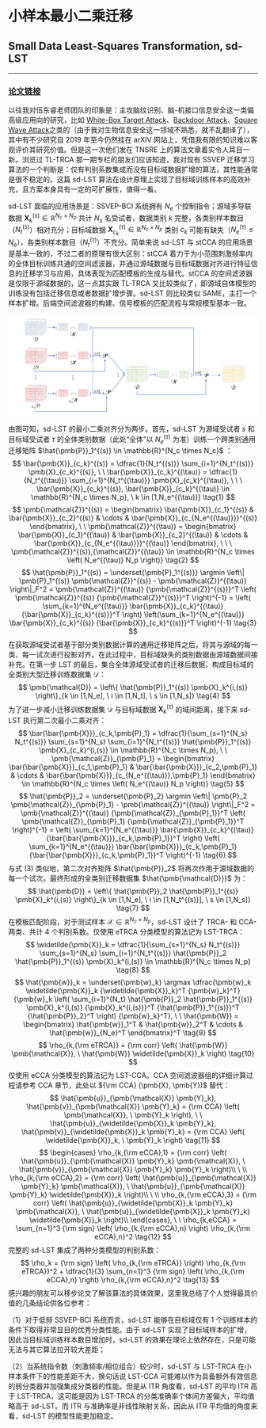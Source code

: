 # 小样本最小二乘迁移
## Small Data Least-Squares Transformation, sd-LST
***
### [论文链接][sd-LST]

以往我对伍东睿老师团队的印象是：主攻脑纹识别、脑-机接口信息安全这一类偏高级应用向的研究，比如 [White-Box Target Attack][ref1]、[Backdoor Attack][ref2]、[Square Wave Attack][ref3]之类的（由于我对生物信息安全这一领域不熟悉，就不乱翻译了），其中有不少研究自 2019 年至今仍然挂在 arXIV 网站上，凭借我有限的知识难以客观评价其研究价值。但是这一次他们发在 TNSRE 上的算法文章着实令人耳目一新。浏览过 TL-TRCA 那一期专栏的朋友们应该知道，我对现有 SSVEP 迁移学习算法的一个判断是：仅有判别系数集成而没有目标域数据扩增的算法，其性能通常是很不稳定的。这篇 sd-LST 算法在设计原理上实现了目标域训练样本的高效补充，且方案本身具有一定的可扩展性，值得一看。

sd-LST 面临的应用场景是：SSVEP-BCI 系统拥有 $N_e$ 个控制指令；源域多导联数据 $\pmb{X}_k^{(s)} \in \mathbb{R}^{N_c \times N_p}$ 共计 $N_s$ 名受试者，数据类别 $k$ 完整，各类别样本数目（$N_t^{(s)}$）相对充分；目标域数据 $\pmb{X}_{c_k}^{(\tau)} \in \mathbb{R}^{N_c \times N_p}$ 类别 $c_k$ 可能有缺失（$N_e^{(\tau)} \leqslant N_e$），各类别样本数目（$N_t^{(\tau)}$）不充分。简单来说 sd-LST 与 stCCA 的应用场景是基本一致的，不过二者的原理有很大区别：stCCA 着力于为小范围刺激频率内的全体目标训练共通的空间滤波器，并通过源域数据与目标域数据对齐进行特征信息的迁移学习与应用，具体表现为匹配模板的生成与替代。stCCA 的空间滤波器是仅限于源域数据的，这一点其实跟 TL-TRCA 又比较类似了，即源域自体模型的训练没有包括迁移信息或者数据扩增步骤。sd-LST 则比较类似 SAME，主打一个样本扩增。后端空间滤波器的构建、信号模板的匹配流程与常规模型基本一致。

![sd-LST数据扩增示意图](sd-LST01.png)

由图可知，sd-LST 的最小二乘对齐分为两步。首先，sd-LST 为源域受试者 $s$ 和目标域受试者 $\tau$ 的全体类别数据（此处“全体”以 $N_e^{(\tau)}$ 为准）训练一个跨类别通用迁移矩阵 $\hat{\pmb{P}}_1^{(s)} \in \mathbb{R}^{N_c \times N_c}$ ：
$$
\bar{\pmb{X}}_{c_k}^{(s)} = \dfrac{1}{N_t^{(s)}} \sum_{i=1}^{N_t^{(s)}} \pmb{X}_{c_k}^{(s)}, \ \ \bar{\pmb{X}}_{c_k}^{(\tau)} = \dfrac{1}{N_t^{(\tau)}} \sum_{i=1}^{N_t^{(\tau)}} \pmb{X}_{c_k}^{(\tau)}, \ \ \ \bar{\pmb{X}}_{c_k}^{(s)}, \bar{\pmb{X}}_{c_k}^{(\tau)} \in \mathbb{R}^{N_c \times N_p}, \ k \in [1,N_e^{(\tau)}]
\tag{1}
$$
$$
\pmb{\mathcal{Z}}^{(s)} = 
\begin{bmatrix}
\bar{\pmb{X}}_{c_1}^{(s)} & \bar{\pmb{X}}_{c_2}^{(s)} & \cdots & \bar{\pmb{X}}_{c_{N_e^{(\tau)}}}^{(s)}
\end{bmatrix}, \ \
\pmb{\mathcal{Z}}^{(\tau)} = 
\begin{bmatrix}
\bar{\pmb{X}}_{c_1}^{(\tau)} & \bar{\pmb{X}}_{c_2}^{(\tau)} & \cdots & \bar{\pmb{X}}_{c_{N_e^{(\tau)}}}^{(\tau)}
\end{bmatrix}, \ \ \ \pmb{\mathcal{Z}}^{(s)},{\mathcal{Z}}^{(\tau)} \in \mathbb{R}^{N_c \times \left( N_e^{(\tau)} N_p \right)}
\tag{2}
$$
$$
\hat{\pmb{P}}_1^{(s)} = \underset{\pmb{P}_1^{(s)}} \argmin \left\| \pmb{P}_1^{(s)} \pmb{\mathcal{Z}}^{(s)} - \pmb{\mathcal{Z}}^{(\tau)} \right\|_F^2 =
\pmb{\mathcal{Z}}^{(\tau)} {\pmb{\mathcal{Z}}^{(s)}}^T \left( \pmb{\mathcal{Z}}^{(s)} {\pmb{\mathcal{Z}}^{(s)}}^T \right)^{-1}
= \left( \sum_{k=1}^{N_e^{(\tau)}} \bar{\pmb{X}}_{c_k}^{(\tau)} {\bar{\pmb{X}}_{c_k}^{(s)}}^T \right) \left(\sum_{k=1}^{N_e^{(\tau)}} \bar{\pmb{X}}_{c_k}^{(s)} {\bar{\pmb{X}}_{c_k}^{(s)}}^T \right)^{-1}
\tag{3}
$$
在获取源域受试者基于部分类别数据计算的通用迁移矩阵之后，将其与源域的每一类、每一试次进行投影对齐。在此过程中，目标域缺失的类别数据由源域数据间接补充。在第一步 LST 的最后，集合全体源域受试者的迁移后数据，构成目标域的全类别大型迁移训练数据集 $\pmb{\mathcal{D}}$：
$$
\pmb{\mathcal{D}} = \left\{ \hat{\pmb{P}}_1^{(s)} \pmb{X}_k^{i,(s)} \right\}_{k \in [1,N_e], \ i \in [1,N_t], \ s \in [1,N_s]}
\tag{4}
$$
为了进一步减小迁移训练数据集 $\pmb{\mathcal{D}}$ 与目标域数据 $\pmb{X}_k^{(\tau)}$ 的域间距离，接下来 sd-LST 执行第二次最小二乘对齐：
$$
\bar{\bar{\pmb{X}}}_{c_k,\pmb{P}_1} = \dfrac{1}{\sum_{s=1}^{N_s} N_t^{(s)}} \sum_{s=1}^{N_s} \sum_{i=1}^{N_t^{(s)}} \hat{\pmb{P}}_1^{(s)} \pmb{X}_{c_k}^{i,(s)} \in \mathbb{R}^{N_c \times N_p}, \ \
\pmb{\mathcal{Z}}_{\pmb{P}_1} =
\begin{bmatrix}
\bar{\bar{\pmb{X}}}_{c_1,\pmb{P}_1} & \bar{\bar{\pmb{X}}}_{c_2,\pmb{P}_1} & \cdots & \bar{\bar{\pmb{X}}}_{c_{N_e^{(\tau)}},\pmb{P}_1}
\end{bmatrix} \in \mathbb{R}^{N_c \times \left( N_e^{(\tau)} N_p \right)}
\tag{5}
$$
$$
\hat{\pmb{P}}_2 = \underset{\pmb{P}_2} \argmin \left\| \pmb{P}_2 \pmb{\mathcal{Z}}_{\pmb{P}_1} - \pmb{\mathcal{Z}}^{(\tau)} \right\|_F^2 = \pmb{\mathcal{Z}}^{(\tau)} {\pmb{\mathcal{Z}}_{\pmb{P}_1}}^T \left( \pmb{\mathcal{Z}}_{\pmb{P}_1} {\pmb{\mathcal{Z}}_{\pmb{P}_1}}^T \right)^{-1} = \left( \sum_{k=1}^{N_e^{(\tau)}} \bar{\pmb{X}}_{c_k}^{(\tau)} {\bar{\bar{\pmb{X}}}_{c_k,\pmb{P}_1}}^T \right) \left( \sum_{k=1}^{N_e^{(\tau)}} \bar{\bar{\pmb{X}}}_{c_k,\pmb{P}_1} {\bar{\bar{\pmb{X}}}_{c_k,\pmb{P}_1}}^T \right)^{-1}
\tag{6}
$$
与式 (3) 类似地，第二次对齐矩阵 $\hat{\pmb{P}}_2$ 将再次作用于源域数据的每一个试次。最终形成的全类别迁移数据集 $\hat{\pmb{\mathcal{D}}}$ 为：
$$
\hat{\pmb{D}} = \left\{ \hat{\pmb{P}}_2 \hat{\pmb{P}}_1^{(s)} \pmb{X}_k^{i,(s)} \right\}_{k \in [1,N_e], \ i \in [1,N_t^{(s)}], \ s \in [1,N_s]}
\tag{7}
$$
在模板匹配阶段，对于测试样本 $\pmb{\mathcal{X}} \in \mathbb{R}^{N_c \times N_p}$，sd-LST 设计了 TRCA- 和 CCA- 两类、共计 4 个判别系数。仅使用 eTRCA 分类模型的算法记为 LST-TRCA：
$$
\widetilde{\pmb{X}}_k = \dfrac{1}{\sum_{s=1}^{N_s} N_t^{(s)}} \sum_{s=1}^{N_s} \sum_{i=1}^{N_t^{(s)}} \hat{\pmb{P}}_2 \hat{\pmb{P}}_1^{(s)} \pmb{X}_k^{i,(s)} \in \mathbb{R}^{N_c \times N_p}
\tag{8}
$$
$$
\hat{\pmb{w}}_k = \underset{\pmb{w}_k} \argmax \dfrac{\pmb{w}_k \widetilde{\pmb{X}}_k {\widetilde{\pmb{X}}_k}^T {\pmb{w}_k}^T} {\pmb{w}_k \left( \sum_{i=1}^{N_t} \hat{\pmb{P}}_2 \hat{\pmb{P}}_1^{(s)} \pmb{X}_k^{i,(s)} {\pmb{X}_k^{i,(s)}}^T {\hat{\pmb{P}}_1^{(s)}}^T {\hat{\pmb{P}}_2}^T \right) {\pmb{w}_k}^T}, \ \ \hat{\pmb{W}} = 
\begin{bmatrix}
\hat{\pmb{w}}_1^T & \hat{\pmb{w}}_2^T & \cdots & \hat{\pmb{w}}_{N_e}^T
\end{bmatrix}^T
\tag{9}
$$
$$
\rho_{k,{\rm eTRCA}} = {\rm corr} \left( \hat{\pmb{W}} \pmb{\mathcal{X}}, \ \hat{\pmb{W}} \widetilde{\pmb{X}}_k \right)
\tag{10}
$$
仅使用 eCCA 分类模型的算法记为 LST-CCA。CCA 空间滤波器组的详细计算过程请参考 CCA 章节，此处以 ${\rm CCA} (\pmb{X}, \pmb{Y})$ 替代：
$$
\hat{\pmb{u}}_{\pmb{\mathcal{X}} \pmb{Y}_k}, \hat{\pmb{v}}_{\pmb{\mathcal{X}} \pmb{Y}_k} = {\rm CCA} \left( \pmb{\mathcal{X}}, \ \pmb{Y}_k \right), \ \ \hat{\pmb{u}}_{\widetilde{\pmb{X}}_k \pmb{Y}_k}, \hat{\pmb{v}}_{\widetilde{\pmb{X}}_k \pmb{Y}_k} = {\rm CCA} \left( \widetilde{\pmb{X}}_k, \ \pmb{Y}_k \right)
\tag{11}
$$
$$
\begin{cases}
\rho_{k,{\rm eCCA},1} = {\rm corr} \left( \hat{\pmb{u}}_{\pmb{\mathcal{X}} \pmb{Y}_k} \pmb{\mathcal{X}}, \ \hat{\pmb{v}}_{\pmb{\mathcal{X}} \pmb{Y}_k} \pmb{Y}_k \right)\\
\ \\
\rho_{k,{\rm eCCA},2} = {\rm corr} \left( \hat{\pmb{u}}_{\pmb{\mathcal{X}} \pmb{Y}_k} \pmb{\mathcal{X}}, \ \hat{\pmb{u}}_{\pmb{\mathcal{X}} \pmb{Y}_k} \widetilde{\pmb{X}}_k \right)\\
\ \\
\rho_{k,{\rm eCCA},3} = {\rm corr} \left( \hat{\pmb{u}}_{\widetilde{\pmb{X}}_k \pmb{Y}_k} \pmb{\mathcal{X}}, \ \hat{\pmb{u}}_{\widetilde{\pmb{X}}_k \pmb{Y}_k} \widetilde{\pmb{X}}_k \right)\\
\end{cases}, \ \ \rho_{k,eCCA} = \sum_{n=1}^3 {\rm sign} \left( \rho_{k,{\rm eCCA},n} \right) \rho_{k,{\rm eCCA},n}^2
\tag{12}
$$
完整的 sd-LST 集成了两种分类模型的判别系数：
$$
\rho_k = {\rm sign} \left( \rho_{k,{\rm eTRCA}} \right) \rho_{k,{\rm eTRCA}}^2 + \dfrac{1}{3} \sum_{n=1}^3 {\rm sign} \left( \rho_{k,{\rm eCCA},n} \right) \rho_{k,{\rm eCCA},n}^2
\tag{13}
$$
感兴趣的朋友可以移步论文了解该算法的具体效果，这里我总结了个人觉得最具价值的几条结论供各位参考：

（1）对于低频 SSVEP-BCI 系统而言，sd-LST 能够在目标域仅有 1 个训练样本的条件下取得非常显目的优秀分类性能。由于 sd-LST 实现了目标域样本的扩增，因此当目标域训练样本数目增加时，sd-LST 的效果在理论上依然存在，只是可能无法与其它算法拉开较大差距；

（2）当系统指令数（刺激频率/相位组合）较少时，sd-LST 与 LST-TRCA 在小样本条件下的性能差距不大，换句话说 LST-CCA 可能难以作为具备额外有效信息的弱分类器并加强集成分类器的性能。但是从 ITR 角度看，sd-LST 的平均 ITR 高于 LST-TRCA，这可能是因为 LST-TRCA 的分类准确率个体间方差偏大，平均值略高于 sd-LST。而 ITR 与准确率是非线性映射关系，因此从 ITR 平均值的角度来看，sd-LST 的模型性能更加稳定。

[sd-LST]: https://ieeexplore.ieee.org/document/9967845/
[ref1]: http://arxiv.org/abs/1911.04606
[ref2]: http://arxiv.org/abs/2011.00101
[ref3]: https://link.springer.com/10.1007/s11432-022-3440-5